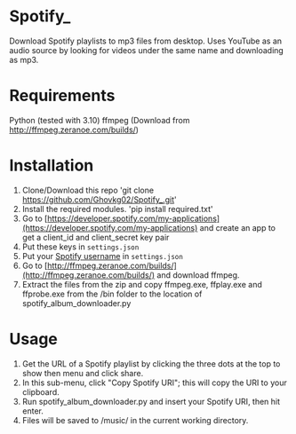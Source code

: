# Spotify_

Download Spotify playlists to mp3 files from desktop.
Uses YouTube as an audio source by looking for videos under the same name and downloading as mp3.

# Requirements 
Python (tested with 3.10) 
ffmpeg (Download from http://ffmpeg.zeranoe.com/builds/)

# Installation
1. Clone/Download this repo 'git clone https://github.com/Ghovkg02/Spotify_.git'
2. Install the required modules. 'pip install required.txt'
3. Go to [https://developer.spotify.com/my-applications](https://developer.spotify.com/my-applications) and create an app to get a client_id and client_secret key pair
4. Put these keys in `settings.json`
5. Put your [Spotify username](https://www.spotify.com/us/account/overview/) in `settings.json`
6. Go to [http://ffmpeg.zeranoe.com/builds/](http://ffmpeg.zeranoe.com/builds/) and download ffmpeg.
7. Extract the files from the zip and copy ffmpeg.exe, ffplay.exe and ffprobe.exe from the /bin folder to the location of spotify_album_downloader.py

# Usage
1. Get the URL of a Spotify playlist by clicking the three dots at the top to show then menu and click share.
2. In this sub-menu, click "Copy Spotify URI"; this will copy the URI to your clipboard.
3. Run spotify_album_downloader.py and insert your Spotify URI, then hit enter.
4. Files will be saved to /music/ in the current working directory.

